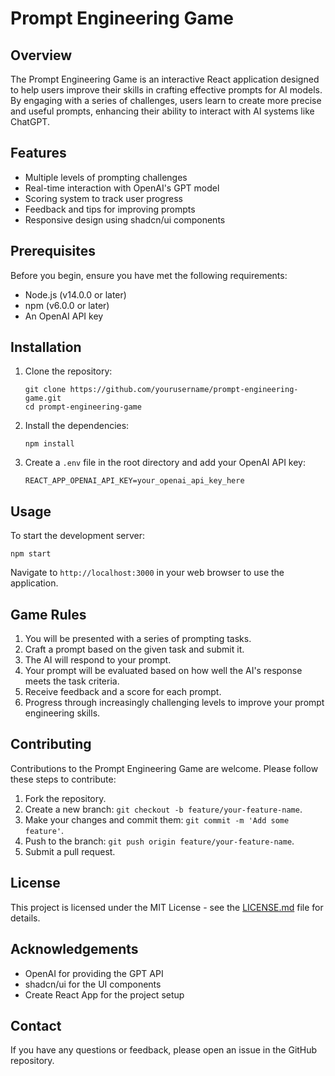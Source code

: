 # Prompt Engineering Game

## Overview

The Prompt Engineering Game is an interactive React application designed to help users improve their skills in crafting effective prompts for AI models. By engaging with a series of challenges, users learn to create more precise and useful prompts, enhancing their ability to interact with AI systems like ChatGPT.

## Features

- Multiple levels of prompting challenges
- Real-time interaction with OpenAI's GPT model
- Scoring system to track user progress
- Feedback and tips for improving prompts
- Responsive design using shadcn/ui components

## Prerequisites

Before you begin, ensure you have met the following requirements:

- Node.js (v14.0.0 or later)
- npm (v6.0.0 or later)
- An OpenAI API key

## Installation

1. Clone the repository:

   ```
   git clone https://github.com/yourusername/prompt-engineering-game.git
   cd prompt-engineering-game
   ```

2. Install the dependencies:

   ```
   npm install
   ```

3. Create a `.env` file in the root directory and add your OpenAI API key:
   ```
   REACT_APP_OPENAI_API_KEY=your_openai_api_key_here
   ```

## Usage

To start the development server:

```
npm start
```

Navigate to `http://localhost:3000` in your web browser to use the application.

## Game Rules

1. You will be presented with a series of prompting tasks.
2. Craft a prompt based on the given task and submit it.
3. The AI will respond to your prompt.
4. Your prompt will be evaluated based on how well the AI's response meets the task criteria.
5. Receive feedback and a score for each prompt.
6. Progress through increasingly challenging levels to improve your prompt engineering skills.

## Contributing

Contributions to the Prompt Engineering Game are welcome. Please follow these steps to contribute:

1. Fork the repository.
2. Create a new branch: `git checkout -b feature/your-feature-name`.
3. Make your changes and commit them: `git commit -m 'Add some feature'`.
4. Push to the branch: `git push origin feature/your-feature-name`.
5. Submit a pull request.

## License

This project is licensed under the MIT License - see the [LICENSE.md](LICENSE.md) file for details.

## Acknowledgements

- OpenAI for providing the GPT API
- shadcn/ui for the UI components
- Create React App for the project setup

## Contact

If you have any questions or feedback, please open an issue in the GitHub repository.
